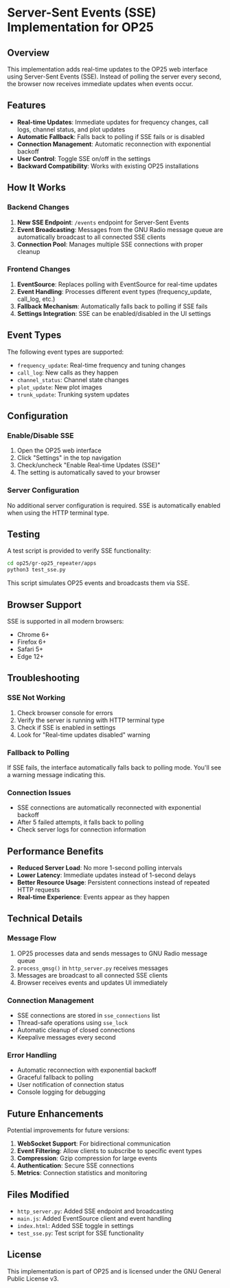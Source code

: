 # Server-Sent Events (SSE) Implementation for OP25

## Overview

This implementation adds real-time updates to the OP25 web interface using Server-Sent Events (SSE). Instead of polling the server every second, the browser now receives immediate updates when events occur.

## Features

- **Real-time Updates**: Immediate updates for frequency changes, call logs, channel status, and plot updates
- **Automatic Fallback**: Falls back to polling if SSE fails or is disabled
- **Connection Management**: Automatic reconnection with exponential backoff
- **User Control**: Toggle SSE on/off in the settings
- **Backward Compatibility**: Works with existing OP25 installations

## How It Works

### Backend Changes

1. **New SSE Endpoint**: `/events` endpoint for Server-Sent Events
2. **Event Broadcasting**: Messages from the GNU Radio message queue are automatically broadcast to all connected SSE clients
3. **Connection Pool**: Manages multiple SSE connections with proper cleanup

### Frontend Changes

1. **EventSource**: Replaces polling with EventSource for real-time updates
2. **Event Handling**: Processes different event types (frequency_update, call_log, etc.)
3. **Fallback Mechanism**: Automatically falls back to polling if SSE fails
4. **Settings Integration**: SSE can be enabled/disabled in the UI settings

## Event Types

The following event types are supported:

- `frequency_update`: Real-time frequency and tuning changes
- `call_log`: New calls as they happen
- `channel_status`: Channel state changes
- `plot_update`: New plot images
- `trunk_update`: Trunking system updates

## Configuration

### Enable/Disable SSE

1. Open the OP25 web interface
2. Click "Settings" in the top navigation
3. Check/uncheck "Enable Real-time Updates (SSE)"
4. The setting is automatically saved to your browser

### Server Configuration

No additional server configuration is required. SSE is automatically enabled when using the HTTP terminal type.

## Testing

A test script is provided to verify SSE functionality:

```bash
cd op25/gr-op25_repeater/apps
python3 test_sse.py
```

This script simulates OP25 events and broadcasts them via SSE.

## Browser Support

SSE is supported in all modern browsers:

- Chrome 6+
- Firefox 6+
- Safari 5+
- Edge 12+

## Troubleshooting

### SSE Not Working

1. Check browser console for errors
2. Verify the server is running with HTTP terminal type
3. Check if SSE is enabled in settings
4. Look for "Real-time updates disabled" warning

### Fallback to Polling

If SSE fails, the interface automatically falls back to polling mode. You'll see a warning message indicating this.

### Connection Issues

- SSE connections are automatically reconnected with exponential backoff
- After 5 failed attempts, it falls back to polling
- Check server logs for connection information

## Performance Benefits

- **Reduced Server Load**: No more 1-second polling intervals
- **Lower Latency**: Immediate updates instead of 1-second delays
- **Better Resource Usage**: Persistent connections instead of repeated HTTP requests
- **Real-time Experience**: Events appear as they happen

## Technical Details

### Message Flow

1. OP25 processes data and sends messages to GNU Radio message queue
2. `process_qmsg()` in `http_server.py` receives messages
3. Messages are broadcast to all connected SSE clients
4. Browser receives events and updates UI immediately

### Connection Management

- SSE connections are stored in `sse_connections` list
- Thread-safe operations using `sse_lock`
- Automatic cleanup of closed connections
- Keepalive messages every second

### Error Handling

- Automatic reconnection with exponential backoff
- Graceful fallback to polling
- User notification of connection status
- Console logging for debugging

## Future Enhancements

Potential improvements for future versions:

1. **WebSocket Support**: For bidirectional communication
2. **Event Filtering**: Allow clients to subscribe to specific event types
3. **Compression**: Gzip compression for large events
4. **Authentication**: Secure SSE connections
5. **Metrics**: Connection statistics and monitoring

## Files Modified

- `http_server.py`: Added SSE endpoint and broadcasting
- `main.js`: Added EventSource client and event handling
- `index.html`: Added SSE toggle in settings
- `test_sse.py`: Test script for SSE functionality

## License

This implementation is part of OP25 and is licensed under the GNU General Public License v3.

